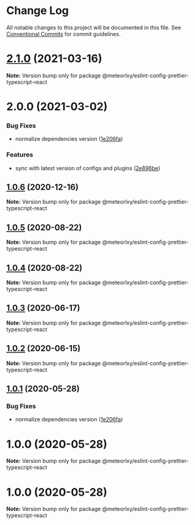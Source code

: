 # Change Log

All notable changes to this project will be documented in this file.
See [Conventional Commits](https://conventionalcommits.org) for commit guidelines.

# [2.1.0](https://github.com/meteorlxy/configs/compare/v2.0.0...v2.1.0) (2021-03-16)

**Note:** Version bump only for package @meteorlxy/eslint-config-prettier-typescript-react

# 2.0.0 (2021-03-02)

### Bug Fixes

- normalize dependencies version ([1e206fa](https://github.com/meteorlxy/configs/commit/1e206faa32ccbc82d46b53981a656bc58726e3f8))

### Features

- sync with latest version of configs and plugins ([2e896be](https://github.com/meteorlxy/configs/commit/2e896be5da49e189b966b5ba9b8813d7e05f3da9))

## [1.0.6](https://github.com/meteorlxy/configs/compare/@meteorlxy/eslint-config-prettier-typescript-react@1.0.5...@meteorlxy/eslint-config-prettier-typescript-react@1.0.6) (2020-12-16)

**Note:** Version bump only for package @meteorlxy/eslint-config-prettier-typescript-react

## [1.0.5](https://github.com/meteorlxy/configs/compare/@meteorlxy/eslint-config-prettier-typescript-react@1.0.4...@meteorlxy/eslint-config-prettier-typescript-react@1.0.5) (2020-08-22)

**Note:** Version bump only for package @meteorlxy/eslint-config-prettier-typescript-react

## [1.0.4](https://github.com/meteorlxy/configs/compare/@meteorlxy/eslint-config-prettier-typescript-react@1.0.3...@meteorlxy/eslint-config-prettier-typescript-react@1.0.4) (2020-08-22)

**Note:** Version bump only for package @meteorlxy/eslint-config-prettier-typescript-react

## [1.0.3](https://github.com/meteorlxy/configs/compare/@meteorlxy/eslint-config-prettier-typescript-react@1.0.2...@meteorlxy/eslint-config-prettier-typescript-react@1.0.3) (2020-06-17)

**Note:** Version bump only for package @meteorlxy/eslint-config-prettier-typescript-react

## [1.0.2](https://github.com/meteorlxy/configs/compare/@meteorlxy/eslint-config-prettier-typescript-react@1.0.1...@meteorlxy/eslint-config-prettier-typescript-react@1.0.2) (2020-06-15)

**Note:** Version bump only for package @meteorlxy/eslint-config-prettier-typescript-react

## [1.0.1](https://github.com/meteorlxy/configs/compare/@meteorlxy/eslint-config-prettier-typescript-react@1.0.0...@meteorlxy/eslint-config-prettier-typescript-react@1.0.1) (2020-05-28)

### Bug Fixes

- normalize dependencies version ([1e206fa](https://github.com/meteorlxy/configs/commits/1e206faa32ccbc82d46b53981a656bc58726e3f8))

# 1.0.0 (2020-05-28)

**Note:** Version bump only for package @meteorlxy/eslint-config-prettier-typescript-react

# 1.0.0 (2020-05-28)

**Note:** Version bump only for package @meteorlxy/eslint-config-prettier-typescript-react
